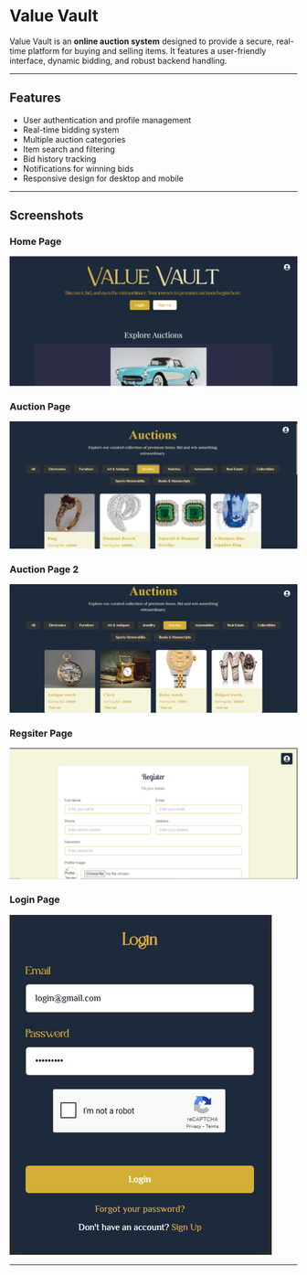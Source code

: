 # Value Vault

Value Vault is an **online auction system** designed to provide a secure, real-time platform for buying and selling items. It features a user-friendly interface, dynamic bidding, and robust backend handling.

---

## Features

- User authentication and profile management
- Real-time bidding system
- Multiple auction categories
- Item search and filtering
- Bid history tracking
- Notifications for winning bids
- Responsive design for desktop and mobile

---

## Screenshots

### Home Page
![Home Page](images/home.png)

### Auction Page
![Auction Page](images/auction.png)

### Auction Page 2
![AuctionPage](images/auc.png)

### Regsiter Page
![Register Page](images/register.png)

### Login Page
![Login Page](images/login.png)

---
